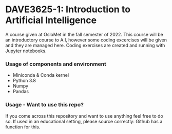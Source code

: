 <h1>DAVE3625-1: Introduction to Artificial Intelligence</h1>
A course given at OsloMet in the fall semester of 2022. This course will be an introductory course to A.I, however some coding excercises will be given and they are managed here.
Coding exercises are created and running with Jupyter notebooks.

<h3>Usage of components and environment</h3>
<ul>
<li>Miniconda & Conda kernel</li>
<li>Python 3.8</li>
<li>Numpy</li>
<li>Pandas</li>
</ul>

<h3>Usage - Want to use this repo?</h3>
If you come across this repository and want to use anything feel free to do so. If used in an educational setting, please source correctly:
Github has a function for this.